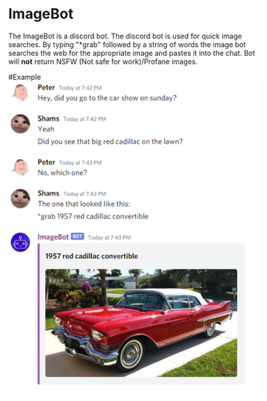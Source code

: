 # ImageBot

The ImageBot is a discord bot. The discord bot is used for quick image searches. 
By typing "*grab" followed by a string of words the image bot searches the web for the appropriate image and pastes it into the chat.
Bot will <b>not</b> return NSFW (Not safe for work)/Profane images.

#Example 
![Cady example](https://raw.githubusercontent.com/ShamsAnsari/ImageBot/master/res/Example_car2.PNG)

